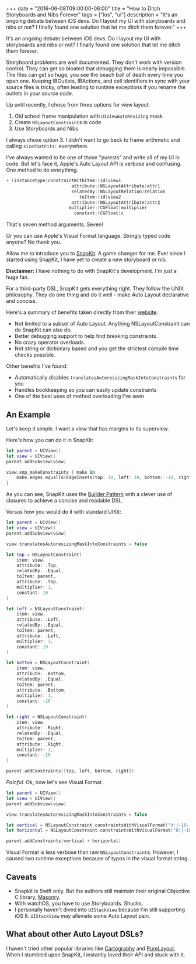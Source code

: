 +++
date = "2016-06-08T09:00:00-06:00"
title = "How to Ditch Storyboards and Nibs Forever"
tags = ["ios", "ui"]
description = "It's an ongoing debate between iOS devs. Do I layout my UI with storyboards and nibs or not? I finally found one solution that let me ditch them forever."
+++

It's an ongoing debate between iOS devs. Do I layout my UI with storyboards and
nibs or not? I finally found one solution that let me ditch 
them forever.

Storyboard problems are well documented. They don't work with version control. They
can get so bloated that debugging them is nearly impossible. The files can get so
huge, you see the beach ball of death every time you open one. Keeping
IBOutlets, IBActions, and cell identifiers in sync with your source files is
tricky, often leading to runtime exceptions if you rename the outlets in your
source code.

Up until recently, I chose from three options for view layout:

1. Old school frame manipulation with `UIViewAutoResizing` mask
2. Create `NSLayoutConstraint`s in code
3. Use Storyboards and Nibs

I always chose option 3. I didn't want to go back to frame arithmetic and
calling `sizeThatFits:` everywhere. 

I've always wanted to be one of those "purests" and write all of my UI in code. But
let's face it, Apple's Auto Layout API is verbose and confusing. One method to
do everything.

```objectivec
+ (instancetype)constraintWithItem:(id)view1
                         attribute:(NSLayoutAttribute)attr1
                         relatedBy:(NSLayoutRelation)relation
                            toItem:(id)view2
                         attribute:(NSLayoutAttribute)attr2
                        multiplier:(CGFloat)multiplier
                          constant:(CGFloat)c
```

That's seven method arguments. Seven!

Or you can use Apple's Visual Format language. Stringly typed code anyone? No
thank you.

Allow me to introduce you to [SnapKit](https://github.com/SnapKit/SnapKit). A
game changer for me. Ever since I started using SnapKit, I have yet to create a
new storyboard or nib.

**Disclaimer:** I have nothing to do with SnapKit's development. I'm just a
huge fan.

For a third-party DSL, SnapKit gets everything right. They follow the UNIX
philosophy. They do one thing and do it well - make Auto Layout declarative and
concise. 

Here's a summary of benefits taken directly from their
[website](http://snapkit.io/docs/):  

* Not limited to a subset of Auto Layout. Anything NSLayoutConstraint can do
  SnapKit can also do.
* Better debugging support to help find breaking constraints.
* No crazy operator overloads.
* Not string or dictionary based and you get the strictest compile time checks
  possible.

Other benefits I've found:

* Automatically disables `translatesAutoresizingMaskIntoConstraints`
  for you
* Handles bookkeeping so you can easily update constraints
* One of the best uses of method overloading I've seen

## An Example

Let's keep it simple. I want a view that has margins to its superview.

Here's how you can do it in SnapKit:

```swift
let parent = UIView()
let view = UIView()
parent.addSubview(view)

view.snp_makeConstraints { make in
    make.edges.equalTo(EdgeInsets(top: 10, left: 10, bottom: -10, right: -10))
}
```

As you can see, SnapKit uses the [Builder
Pattern](https://en.wikipedia.org/wiki/Builder_pattern) with a clever use of
closures to achieve a concise and readable DSL.

Versus how you would do it with standard UIKit:

```swift
let parent = UIView()
let view = UIView()
parent.addSubview(view)

view.translatesAutoresizingMaskIntoConstraints = false

let top = NSLayoutConstraint(
    item: view,
    attribute: .Top,
    relatedBy: .Equal,
    toItem: parent,
    attribute: .Top,
    multiplier: 1,
    constant: 10
)

let left = NSLayoutConstraint(
    item: view,
    attribute: .Left,
    relatedBy: .Equal,
    toItem: parent,
    attribute: .Left,
    multiplier: 1,
    constant: 10
)

let bottom = NSLayoutConstraint(
    item: view,
    attribute: .Bottom,
    relatedBy: .Equal,
    toItem: parent,
    attribute: .Bottom,
    multiplier: 1,
    constant: -10
)

let right = NSLayoutConstraint(
    item: view,
    attribute: .Right,
    relatedBy: .Equal,
    toItem: parent,
    attribute: .Right,
    multiplier: 1,
    constant: -10
)

parent.addConstraints([top, left, bottom, right])
```

*Painful.* Ok, now let's see Visual Format.

```swift
let parent = UIView()
let view = UIView()
parent.addSubview(view)

view.translatesAutoresizingMaskIntoConstraints = false

let vertical = NSLayoutConstraint.constraintsWithVisualFormat("V:|-10-[view]-10-|", options: [], metrics: nil, views: ["view": view])
let horizontal = NSLayoutConstraint.constraintsWithVisualFormat("H:|-10-[view]-10-|", options: [], metrics: nil, views: ["view": view])

parent.addConstraints(vertical + horizontal)
```

Visual Format is less verbose than raw `NSLayoutConstraint`s. However, I caused
two runtime exceptions because of typos in the visual format string. 

## Caveats

* Snapkit is Swift only. But the authors still maintain their original
  Objective C library, [Masonry](https://github.com/SnapKit/Masonry).
* With watchOS, you have to use Storyboards. Shucks.
* I personally haven't dived into `UIStackView` because I'm still supporting
  iOS 8. `UIStackView` may alleviate some Auto Layout pain.

## What about other Auto Layout DSLs?

I haven't tried other popular libraries like
[Cartography](https://github.com/robb/Cartography) and
[PureLayout](https://github.com/PureLayout/PureLayout). When I stumbled upon
SnapKit, I instantly loved their API and stuck with it.

